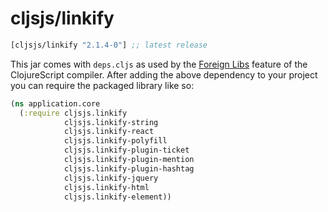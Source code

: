 # cljsjs/linkify

[](dependency)
```clojure
[cljsjs/linkify "2.1.4-0"] ;; latest release
```
[](/dependency)

This jar comes with `deps.cljs` as used by the [Foreign Libs][flibs] feature
of the ClojureScript compiler. After adding the above dependency to your project
you can require the packaged library like so:

```clojure
(ns application.core
  (:require cljsjs.linkify
            cljsjs.linkify-string
            cljsjs.linkify-react
            cljsjs.linkify-polyfill
            cljsjs.linkify-plugin-ticket
            cljsjs.linkify-plugin-mention
            cljsjs.linkify-plugin-hashtag
            cljsjs.linkify-jquery
            cljsjs.linkify-html
            cljsjs.linkify-element))
```

[flibs]: https://github.com/clojure/clojurescript/wiki/Packaging-Foreign-Dependencies
